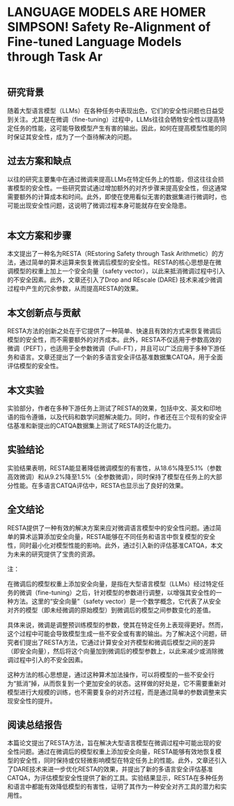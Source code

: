 # LANGUAGE MODELS ARE HOMER SIMPSON! Safety Re-Alignment of Fine-tuned Language Models through Task Ar

<figure><img src="../../.gitbook/assets/image (4) (1) (1) (1) (1) (1) (1) (1) (1) (1) (1) (1) (1) (1) (1) (1) (1) (1) (1) (1) (1) (1) (1) (1) (1) (1) (1) (1) (1).png" alt=""><figcaption></figcaption></figure>

## 研究背景

随着大型语言模型（LLMs）在各种任务中表现出色，它们的安全性问题也日益受到关注。尤其是在微调（fine-tuning）过程中，LLMs往往会牺牲安全性以提高特定任务的性能，这可能导致模型产生有害的输出。因此，如何在提高模型性能的同时保证其安全性，成为了一个亟待解决的问题。

## 过去方案和缺点

以往的研究主要集中在通过微调来提高LLMs在特定任务上的性能，但这往往会损害模型的安全性。一些研究尝试通过增加额外的对齐步骤来提高安全性，但这通常需要额外的计算成本和时间。此外，即使在使用看似无害的数据集进行微调时，也可能出现安全性问题，这说明了微调过程本身可能就存在安全隐患。

<figure><img src="../../.gitbook/assets/image (1) (1) (1) (1) (1) (1) (1) (1) (1) (1) (1) (1) (1) (1) (1) (1) (1) (1) (1) (1) (1) (1) (1) (1) (1) (1) (1) (1) (1) (1) (1) (1) (1).png" alt=""><figcaption></figcaption></figure>

## 本文方案和步骤

本文提出了一种名为RESTA（REstoring Safety through Task Arithmetic）的方法，通过简单的算术运算来恢复微调后模型的安全性。RESTA的核心思想是在微调模型的权重上加上一个安全向量（safety vector），以此来抵消微调过程中引入的不安全因素。此外，文章还引入了Drop and REscale (DARE) 技术来减少微调过程中产生的冗余参数，从而提高RESTA的效果。

## 本文创新点与贡献

RESTA方法的创新之处在于它提供了一种简单、快速且有效的方式来恢复微调后模型的安全性，而不需要额外的对齐成本。此外，RESTA不仅适用于参数高效的微调（PEFT），也适用于全参数微调（Full-FT），并且可以广泛应用于多种下游任务和语言。文章还提出了一个新的多语言安全评估基准数据集CATQA，用于全面评估模型的安全性。

## 本文实验

实验部分，作者在多种下游任务上测试了RESTA的效果，包括中文、英文和印地语的指令遵循，以及代码和数学问题解决能力。同时，作者还在三个现有的安全评估基准和新提出的CATQA数据集上测试了RESTA的泛化能力。

## 实验结论

实验结果表明，RESTA能显著降低微调模型的有害性，从18.6%降至5.1%（参数高效微调）和从9.2%降至1.5%（全参数微调），同时保持了模型在任务上的大部分性能。在多语言CATQA评估中，RESTA也显示出了良好的效果。

## 全文结论

RESTA提供了一种有效的解决方案来应对微调语言模型中的安全性问题。通过简单的算术运算添加安全向量，RESTA能够在不同任务和语言中恢复模型的安全性，同时最小化对模型性能的影响。此外，通过引入新的评估基准CATQA，本文为未来的研究提供了宝贵的资源。

注：

在微调后的模型权重上添加安全向量，是指在大型语言模型（LLMs）经过特定任务的微调（fine-tuning）之后，针对模型的参数进行调整，以增强其安全性的一种方法。这里的“安全向量”（safety vector）是一个数学概念，它代表了从安全对齐的模型（即未经微调的原始模型）到微调后的模型之间参数变化的差值。

具体来说，微调是调整预训练模型的参数，使其在特定任务上表现得更好。然而，这个过程中可能会导致模型生成一些不安全或有害的输出。为了解决这个问题，研究者们提出了RESTA方法，它通过计算安全对齐模型和微调后模型之间的差异（即安全向量），然后将这个向量加到微调后的模型参数上，以此来减少或消除微调过程中引入的不安全因素。

这种方法的核心思想是，通过这种算术加法操作，可以将模型的一些不安全行为“抵消”掉，从而恢复到一个更加安全的状态。这样做的好处是，它不需要重新对模型进行大规模的训练，也不需要复杂的对齐过程，而是通过简单的参数调整来实现安全性的提升。

## 阅读总结报告

本篇论文提出了RESTA方法，旨在解决大型语言模型在微调过程中可能出现的安全性问题。通过在微调后的模型权重上添加安全向量，RESTA能够有效地恢复模型的安全性，同时保持或仅轻微影响模型在特定任务上的性能。此外，文章还引入了DARE技术来进一步优化RESTA的效果，并提出了新的多语言安全评估基准CATQA，为评估模型安全性提供了新的工具。实验结果显示，RESTA在多种任务和语言中都能有效降低模型的有害性，证明了其作为一种安全对齐工具的潜力和实用性。
